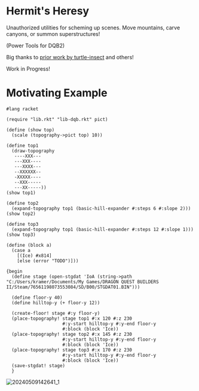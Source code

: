 # Hermit's Heresy
Unauthorized utilities for scheming up scenes. Move mountains, carve canyons, or summon superstructures!

(Power Tools for DQB2)

Big thanks to [prior work by turtle-insect](https://github.com/turtle-insect/DQB2) and others!

Work in Progress!

# Motivating Example
```
#lang racket

(require "lib.rkt" "lib-dqb.rkt" pict)

(define (show top)
  (scale (topography->pict top) 10))

(define top1
  (draw-topography
   ----XXX---
   ---XXX----
   ---XXXX---
   --XXXXXX--
   -XXXXX----
   --XXX-----
   ---XX-----))
(show top1)

(define top2
  (expand-topography top1 (basic-hill-expander #:steps 6 #:slope 2)))
(show top2)

(define top3
  (expand-topography top1 (basic-hill-expander #:steps 12 #:slope 1)))
(show top3)

(define (block a)
  (case a
    [(Ice) #x814]
    [else (error "TODO")]))

{begin
  (define stage (open-stgdat 'IoA (string->path "C:/Users/kramer/Documents/My Games/DRAGON QUEST BUILDERS II/Steam/76561198073553084/SD/B00/STGDAT01.BIN")))

  (define floor-y 40)
  (define hilltop-y (+ floor-y 12))

  (create-floor! stage #:y floor-y)
  (place-topography! stage top1 #:x 120 #:z 230
                     #:y-start hilltop-y #:y-end floor-y
                     #:block (block 'Ice))
  (place-topography! stage top2 #:x 145 #:z 230
                     #:y-start hilltop-y #:y-end floor-y
                     #:block (block 'Ice))
  (place-topography! stage top3 #:x 170 #:z 230
                     #:y-start hilltop-y #:y-end floor-y
                     #:block (block 'Ice))
  (save-stgdat! stage)
  }
```
![20240509142641_1](https://github.com/default-kramer/HermitsHeresy/assets/4582586/2408c676-0430-4cdc-b04b-b8da57e96a9c)
